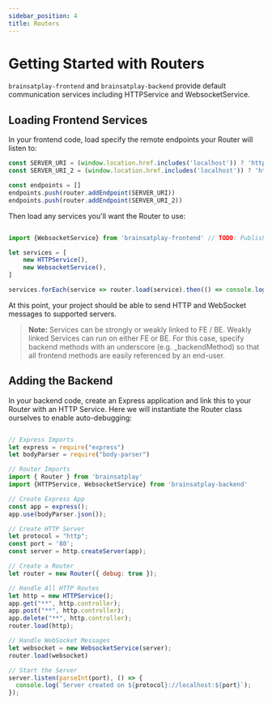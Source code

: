 ```yaml
---
sidebar_position: 4
title: Routers
---
```


# Getting Started with Routers

`brainsatplay-frontend` and `brainsatplay-backend` provide default communication services including HTTPService and WebsocketService.

## Loading Frontend Services
In your frontend code, load specify the remote endpoints your Router will listen to:

```js
const SERVER_URI = (window.location.href.includes('localhost')) ? 'http://localhost:80' : 'http://localhost:80' // Replace with production server URI
const SERVER_URI_2 = (window.location.href.includes('localhost')) ? 'http://localhost:81' : 'http://localhost:81' // Replace with production server URI

const endpoints = []
endpoints.push(router.addEndpoint(SERVER_URI))
endpoints.push(router.addEndpoint(SERVER_URI_2))
```

Then load any services you'll want the Router to use:

```js

import {WebsocketService} from 'brainsatplay-frontend' // TODO: Publish and change name

let services = [ 
    new HTTPService(), 
    new WebsocketService(), 
]

services.forEach(service => router.load(service).then(() => console.log('Service connected!', service)))
```

At this point, your project should be able to send HTTP and WebSocket messages to supported servers.


> **Note:** Services can be strongly or weakly linked to FE / BE. Weakly linked Services can run on either FE or BE. For this case, specify backend methods with an underscore (e.g. _backendMethod) so that all frontend methods are easily referenced by an end-user.

## Adding the Backend

In your backend code, create an Express application and link this to your Router with an HTTP Service. Here we will instantiate the Router class ourselves to enable auto-debugging:

```js

// Express Imports
let express = require("express")
let bodyParser = require("body-parser")

// Router Imports
import { Router } from 'brainsatplay'
import {HTTPService, WebsocketService} from 'brainsatplay-backend'

// Create Express App
const app = express();
app.use(bodyParser.json());

// Create HTTP Server
let protocol = "http";
const port = '80';
const server = http.createServer(app);

// Create a Router
let router = new Router({ debug: true });

// Handle All HTTP Routes
let http = new HTTPService();
app.get("**", http.controller);
app.post("**", http.controller);
app.delete("**", http.controller);
router.load(http);

// Handle WebSocket Messages
let websocket = new WebsocketService(server);
router.load(websocket)

// Start the Server
server.listen(parseInt(port), () => {
  console.log(`Server created on ${protocol}://localhost:${port}`);
});
```